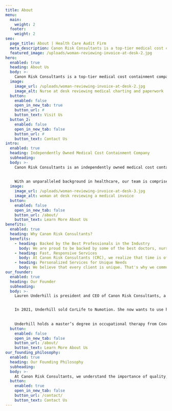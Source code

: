 ```yaml
---
title: About
menu:
  main:
    weight: 2
  footer:
    weight: 2
seo:
  page_title: About | Health Care Audit Firm
  meta_description: Canon Risk Consultants is a top-tier medical cost containment company offering fast, expert hospital bill review, negotiation, resolution and risk transfer.
  featured_image: /uploads/woman-reviewing-invoice-at-desk-2.jpg
hero: 
  enabled: true
  heading: About Us
  body: >-
    Canon Risk Consultants is a top-tier medical cost containment company offering fast, expert hospital bill review, negotiation, resolution and risk transfer.
  image: 
    image_url: /uploads/woman-reviewing-invoice-at-desk-2.jpg
    image_alt: Nurse at desk reviewing medical charting and paperwork
  button:
    enabled: false
    open_in_new_tab: true
    button_url: #
    button_text: Visit Us
  button_2:
    enabled: false
    open_in_new_tab: false
    button_url: #
    button_text: Contact Us
intro: 
  enabled: true
  heading: Independently Owned Medical Cost Containment Company
  subheading:
  body: >-
    Canon Risk Consultants is an independently owned medical cost containment company dedicated to providing the best in medical bill analysis and risk transfer.
    
    
    With an unparalleled background in healthcare, our team is comprised of some of the top professionals in the industry. We pride ourselves on being able to offer our clients personalized service, maximum savings and timely, accurate support.
  image: 
    image_url: /uploads/woman-reviewing-invoice-at-desk-3.jpg
    image_alt: woman at desk reviewing a medical invoice
  button:
    enabled: false
    open_in_new_tab: false
    button_url: /about/
    button_text: Learn More About Us
benefits: 
  enabled: true
  heading: Why Canon Risk Consultants?
  benefits: 
    - heading: Backed by the Best Professionals in the Industry
      body: We are proud to be backed by some of the best doctors, nurses and attorneys in the field. Clients can expect premier healthcare cost containment services and risk transfer, tailored to meet unique needs.
    - heading: Fast, Responsive Services
      body: At Canon Risk Consultants (CRC), we realize that time is of the essence, which is why we work faster than other healthcare audit firms. Our team is highly responsive, ensuring our clients receive the personal attention they deserve. We strive for a 48-hour turnaround time on professional analysis of claims, providing our customers with fast, reliable services they can count on.
    - heading: Personalized Services for Unique Needs
      body: We believe that every client is unique. That's why we communicate directly with TPAs and clients in insurance, government and self-insured industries. We want to understand each situation, providing premier services customized to meet specific needs.
our_founder: 
  enabled: true
  heading: Our Founder
  subheading:
  body: >-
    Lauren Underhill is president and CEO of Canon Risk Consultants, a premier medical cost containment company. Her experience in the healthcare industry spans more than two decades. She built her expertise first as an occupational therapist and assistive technology professional and most recently as founder of CorLife, a company personalizing the ancillary benefits experience for workers’ compensation carriers nationwide.


    In 2021, Underhill sold CorLife to Numotion. She now wants to use her knowledge of the medical industry to help in the cost containment field. 
    
    
    Underhill holds a master’s degree in occupational therapy from Concordia University and a bachelor’s degree in biology from University of Wisconsin–Eau Claire. She is certified as an Assistive Technology Professional and is a Certified Aging in Place Specialist. Canon Risk Consultants is her third company.
  button:
    enabled: false
    open_in_new_tab: false
    button_url: /about/
    button_text: Learn More About Us
our_founding_philosophy: 
  enabled: true
  heading: Our Founding Philosophy
  subheading:
  body: >-
    At Canon Risk Consultants, we understand the importance of quality, affordable health care that meets the needs of the injured without overcharging. We chose to reflect this philosophy in our name, Canon, honoring a beloved horse who was like family to us. We aim to bring the same sense of loyalty and resilience Canon inspired in us to our clients while providing a “canon” of knowledge they can rely on.
  button:
    enabled: true
    open_in_new_tab: false
    button_url: /contact/
    button_text: Contact Us
---
```


